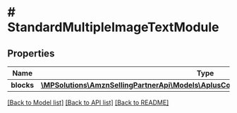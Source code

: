 # # StandardMultipleImageTextModule

## Properties

Name | Type | Description | Notes
------------ | ------------- | ------------- | -------------
**blocks** | [**\MPSolutions\AmznSellingPartnerApi\Models\AplusContent\StandardImageTextCaptionBlock[]**](StandardImageTextCaptionBlock.md) |  | [optional]

[[Back to Model list]](../../README.md#models) [[Back to API list]](../../README.md#endpoints) [[Back to README]](../../README.md)

